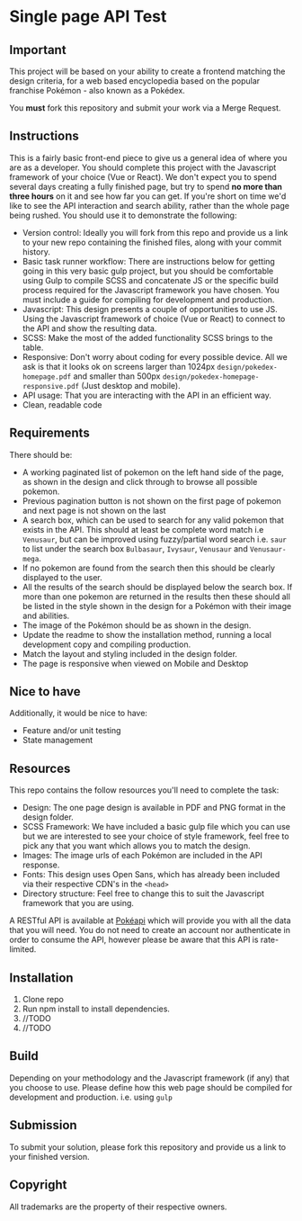 Single page API Test
===

Important
---
This project will be based on your ability to create a frontend matching the design criteria, for a web based encyclopedia based on the popular franchise Pokémon - also known as a Pokédex.

You **must** fork this repository and submit your work via a Merge Request.


Instructions
---
This is a fairly basic front-end piece to give us a general idea of where you are as a developer.
You should complete this project with the Javascript framework of your choice (Vue or React). 
We don't expect you to spend several days creating a fully finished page, but try to spend **no more than three hours** on it and 
see how far you can get. If you're short on time we'd like to see the API interaction and search ability, rather than 
the whole page being rushed. You should use it to demonstrate the following:

- Version control: Ideally you will fork from this repo and provide us a link to your new repo containing the finished files, along with your commit history.
- Basic task runner workflow: There are instructions below for getting going in this very basic gulp project, but you should be comfortable using Gulp to compile SCSS and concatenate JS or the specific build process required for the Javascript framework you have chosen.
You must include a guide for compiling for development and production.
- Javascript: This design presents a couple of opportunities to use JS. Using the Javascript framework of choice (Vue or React) to connect to the API and show the resulting data.
- SCSS: Make the most of the added functionality SCSS brings to the table.
- Responsive: Don't worry about coding for every possible device. All we ask is that it looks ok on screens larger than 1024px `design/pokedex-homepage.pdf` and smaller than 500px `design/pokedex-homepage-responsive.pdf` (Just desktop and mobile).
- API usage: That you are interacting with the API in an efficient way.
- Clean, readable code

Requirements
---

There should be:
- A working paginated list of pokemon on the left hand side of the page, as shown in the design and click through to browse all possible pokemon.
- Previous pagination button is not shown on the first page of pokemon and next page is not shown on the last
- A search box, which can be used to search for any valid pokemon that exists in the API. This should at least be complete word match i.e `Venusaur`, but can be improved using fuzzy/partial word search i.e. `saur` to list under the search box `Bulbasaur`, `Ivysaur`, `Venusaur` and `Venusaur-mega`.
- If no pokemon are found from the search then this should be clearly displayed to the user. 
- All the results of the search should be displayed below the search box. If more than one pokemon are returned in the results then these should all be listed in the style shown in the design for a Pokémon with their image and abilities.
- The image of the Pokémon should be as shown in the design.
- Update the readme to show the installation method, running a local development copy and compiling production. 
- Match the layout and styling included in the design folder.
- The page is responsive when viewed on Mobile and Desktop

Nice to have
---

Additionally, it would be nice to have:
- Feature and/or unit testing
- State management

Resources
---

This repo contains the follow resources you'll need to complete the task:

- Design: The one page design is available in PDF and PNG format in the design folder.
- SCSS Framework: We have included a basic gulp file which you can use but we are interested to see your choice of style framework, feel free to pick any that you want which allows you to match the design. 
- Images: The image urls of each Pokémon are included in the API response. 
- Fonts: This design uses Open Sans, which has already been included via their respective CDN's in the `<head>`
- Directory structure: Feel free to change this to suit the Javascript framework that you are using.

A RESTful API is available at [Pokéapi](https://pokeapi.co/) which will provide you with all the data that you will need. You do not need to create
an account nor authenticate in order to consume the API, however please be aware that this API is rate-limited.

Installation
---

1. Clone repo
2. Run npm install to install dependencies.
3. //TODO
4. //TODO


Build
---

Depending on your methodology and the Javascript framework (if any) that you choose to use. Please define how this web page should be compiled for development and production.
i.e. using `gulp`

Submission
---
To submit your solution, please fork this repository and provide us a link to your finished version.

Copyright
---
All trademarks are the property of their respective owners.
